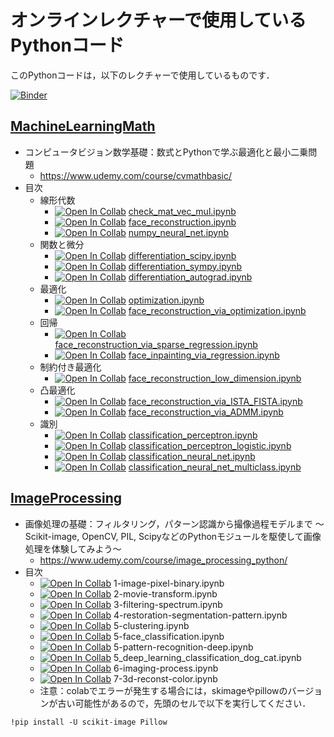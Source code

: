 # オンラインレクチャーで使用しているPythonコード

このPythonコードは，以下のレクチャーで使用しているものです．

[![Binder](https://mybinder.org/badge_logo.svg)](https://mybinder.org/v2/gh/tttamaki/lecture_code.git/main)

## [MachineLearningMath](MachineLearningMath)

- コンピュータビジョン数学基礎：数式とPythonで学ぶ最適化と最小二乗問題
  - https://www.udemy.com/course/cvmathbasic/
- 目次
  - 線形代数
    - [![Open In Collab](https://colab.research.google.com/assets/colab-badge.svg)](https://colab.research.google.com/github//tttamaki/lecture_code/blob/main/MachineLearningMath/check_mat_vec_mul.ipynb)
  [check_mat_vec_mul.ipynb](MachineLearningMath/check_mat_vec_mul.ipynb)
    - [![Open In Collab](https://colab.research.google.com/assets/colab-badge.svg)](https://colab.research.google.com/github//tttamaki/lecture_code/blob/main/MachineLearningMath/face_reconstruction.ipynb)
  [face_reconstruction.ipynb](MachineLearningMath/face_reconstruction.ipynb)
    - [![Open In Collab](https://colab.research.google.com/assets/colab-badge.svg)](https://colab.research.google.com/github//tttamaki/lecture_code/blob/main/MachineLearningMath/numpy_neural_net.ipynb)
  [numpy_neural_net.ipynb](MachineLearningMath/numpy_neural_net.ipynb)
  - 関数と微分
    - [![Open In Collab](https://colab.research.google.com/assets/colab-badge.svg)](https://colab.research.google.com/github//tttamaki/lecture_code/blob/main/MachineLearningMath/differentiation_scipy.ipynb)
  [differentiation_scipy.ipynb](MachineLearningMath/differentiation_scipy.ipynb)
    - [![Open In Collab](https://colab.research.google.com/assets/colab-badge.svg)](https://colab.research.google.com/github//tttamaki/lecture_code/blob/main/MachineLearningMath/differentiation_sympy.ipynb)
  [differentiation_sympy.ipynb](MachineLearningMath/differentiation_sympy.ipynb)
    - [![Open In Collab](https://colab.research.google.com/assets/colab-badge.svg)](https://colab.research.google.com/github//tttamaki/lecture_code/blob/main/MachineLearningMath/differentiation_autograd.ipynb)
  [differentiation_autograd.ipynb](MachineLearningMath/differentiation_autograd.ipynb)
  - 最適化
    - [![Open In Collab](https://colab.research.google.com/assets/colab-badge.svg)](https://colab.research.google.com/github//tttamaki/lecture_code/blob/main/MachineLearningMath/optimization.ipynb)
  [optimization.ipynb](MachineLearningMath/optimization.ipynb)
    - [![Open In Collab](https://colab.research.google.com/assets/colab-badge.svg)](https://colab.research.google.com/github//tttamaki/lecture_code/blob/main/MachineLearningMath/face_reconstruction_via_optimization.ipynb)
  [face_reconstruction_via_optimization.ipynb](MachineLearningMath/face_reconstruction_via_optimization.ipynb)
  - 回帰
    - [![Open In Collab](https://colab.research.google.com/assets/colab-badge.svg)](https://colab.research.google.com/github//tttamaki/lecture_code/blob/main/MachineLearningMath/face_reconstruction_via_sparse_regression.ipynb)
  [face_reconstruction_via_sparse_regression.ipynb](MachineLearningMath/face_reconstruction_via_sparse_regression.ipynb)
    - [![Open In Collab](https://colab.research.google.com/assets/colab-badge.svg)](https://colab.research.google.com/github//tttamaki/lecture_code/blob/main/MachineLearningMath/face_inpainting_via_regression.ipynb)
  [face_inpainting_via_regression.ipynb](MachineLearningMath/face_inpainting_via_regression.ipynb)
  - 制約付き最適化
    - [![Open In Collab](https://colab.research.google.com/assets/colab-badge.svg)](https://colab.research.google.com/github//tttamaki/lecture_code/blob/main/MachineLearningMath/face_reconstruction_low_dimension.ipynb)
  [face_reconstruction_low_dimension.ipynb](MachineLearningMath/face_reconstruction_low_dimension.ipynb)
  - 凸最適化
    - [![Open In Collab](https://colab.research.google.com/assets/colab-badge.svg)](https://colab.research.google.com/github//tttamaki/lecture_code/blob/main/MachineLearningMath/face_reconstruction_via_ISTA_FISTA.ipynb)
  [face_reconstruction_via_ISTA_FISTA.ipynb](MachineLearningMath/face_reconstruction_via_ISTA_FISTA.ipynb)
    - [![Open In Collab](https://colab.research.google.com/assets/colab-badge.svg)](https://colab.research.google.com/github//tttamaki/lecture_code/blob/main/MachineLearningMath/face_reconstruction_via_ADMM.ipynb)
  [face_reconstruction_via_ADMM.ipynb](MachineLearningMath/face_reconstruction_via_ADMM.ipynb)
  - 識別
    - [![Open In Collab](https://colab.research.google.com/assets/colab-badge.svg)](https://colab.research.google.com/github//tttamaki/lecture_code/blob/main/MachineLearningMath/classification_perceptron.ipynb)
  [classification_perceptron.ipynb](MachineLearningMath/classification_perceptron.ipynb)
    - [![Open In Collab](https://colab.research.google.com/assets/colab-badge.svg)](https://colab.research.google.com/github//tttamaki/lecture_code/blob/main/MachineLearningMath/classification_perceptron_logistic.ipynb)
  [classification_perceptron_logistic.ipynb](MachineLearningMath/classification_perceptron_logistic.ipynb)
    - [![Open In Collab](https://colab.research.google.com/assets/colab-badge.svg)](https://colab.research.google.com/github//tttamaki/lecture_code/blob/main/MachineLearningMath/classification_neural_net.ipynb)
  [classification_neural_net.ipynb](MachineLearningMath/classification_neural_net.ipynb)
    - [![Open In Collab](https://colab.research.google.com/assets/colab-badge.svg)](https://colab.research.google.com/github//tttamaki/lecture_code/blob/main/MachineLearningMath/classification_neural_net_multiclass.ipynb)
  [classification_neural_net_multiclass.ipynb](MachineLearningMath/classification_neural_net_multiclass.ipynb)







## [ImageProcessing](ImageProcessing)

- 画像処理の基礎：フィルタリング，パターン認識から撮像過程モデルまで 〜Scikit-image, OpenCV, PIL, ScipyなどのPythonモジュールを駆使して画像処理を体験してみよう〜
  - https://www.udemy.com/course/image_processing_python/
- 目次
  - [![Open In Collab](https://colab.research.google.com/assets/colab-badge.svg)](https://colab.research.google.com/github//tttamaki/lecture_code/blob/main/ImageProcessing/1-image-pixel-binary.ipynb) 1-image-pixel-binary.ipynb
  - [![Open In Collab](https://colab.research.google.com/assets/colab-badge.svg)](https://colab.research.google.com/github//tttamaki/lecture_code/blob/main/ImageProcessing/2-movie-transform.ipynb) 2-movie-transform.ipynb
  - [![Open In Collab](https://colab.research.google.com/assets/colab-badge.svg)](https://colab.research.google.com/github//tttamaki/lecture_code/blob/main/ImageProcessing/3-filtering-spectrum.ipynb) 3-filtering-spectrum.ipynb
  - [![Open In Collab](https://colab.research.google.com/assets/colab-badge.svg)](https://colab.research.google.com/github//tttamaki/lecture_code/blob/main/ImageProcessing/4-restoration-segmentation-pattern.ipynb) 4-restoration-segmentation-pattern.ipynb
  - [![Open In Collab](https://colab.research.google.com/assets/colab-badge.svg)](https://colab.research.google.com/github//tttamaki/lecture_code/blob/main/ImageProcessing/5-clustering.ipynb) 5-clustering.ipynb
  - [![Open In Collab](https://colab.research.google.com/assets/colab-badge.svg)](https://colab.research.google.com/github//tttamaki/lecture_code/blob/main/ImageProcessing/5-face_classification.ipynb) 5-face_classification.ipynb
  - [![Open In Collab](https://colab.research.google.com/assets/colab-badge.svg)](https://colab.research.google.com/github//tttamaki/lecture_code/blob/main/ImageProcessing/5-pattern-recognition-deep.ipynb) 5-pattern-recognition-deep.ipynb
  - [![Open In Collab](https://colab.research.google.com/assets/colab-badge.svg)](https://colab.research.google.com/github//tttamaki/lecture_code/blob/main/ImageProcessing/5_deep_learning_classification_dog_cat.ipynb) 5_deep_learning_classification_dog_cat.ipynb
  - [![Open In Collab](https://colab.research.google.com/assets/colab-badge.svg)](https://colab.research.google.com/github//tttamaki/lecture_code/blob/main/ImageProcessing/6-imaging-process.ipynb) 6-imaging-process.ipynb
  - [![Open In Collab](https://colab.research.google.com/assets/colab-badge.svg)](https://colab.research.google.com/github//tttamaki/lecture_code/blob/main/ImageProcessing/7-3d-reconst-color.ipynb) 7-3d-reconst-color.ipynb
  - 注意：colabでエラーが発生する場合には，skimageやpillowのバージョンが古い可能性があるので，先頭のセルで以下を実行してください．
```
!pip install -U scikit-image Pillow
```
